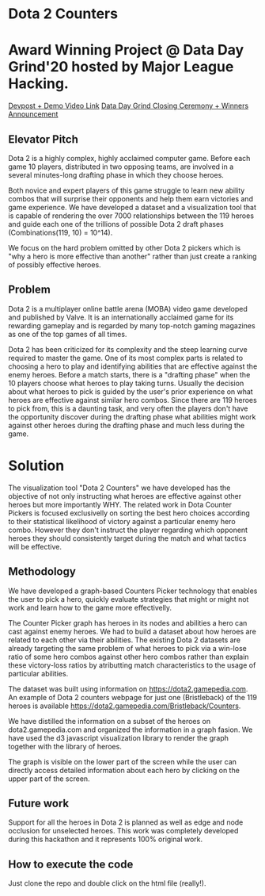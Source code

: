 # Dota 2 Counters

# Award Winning Project @ Data Day Grind'20 hosted by Major League Hacking.

[Devpost + Demo Video Link](https://devpost.com/software/dotacounters)
[Data Day Grind Closing Ceremony + Winners Announcement](https://youtu.be/GTk9msN4pTo?t=3919)

## Elevator Pitch
Dota 2 is a highly complex, highly acclaimed computer game. Before each game 10 players, distributed in two opposing teams, are involved in a several minutes-long drafting phase in which they choose heroes.

Both novice and expert players of this game struggle to learn new ability combos that will surprise their opponents and help them earn victories and game experience. We have developed a dataset and a visualization tool that is capable of rendering the over 7000 relationships between the 119 heroes and guide each one of the trillions of possible Dota 2 draft phases (Combinations(119, 10) = 10^14).

We focus on the hard problem omitted by other Dota 2 pickers which is "why a hero is more effective than another" rather than just create a ranking of possibly effective heroes.

## Problem
Dota 2 is a multiplayer online battle arena (MOBA) video game developed and published by Valve. It is an internationally acclaimed game for its rewarding gameplay and is regarded by many top-notch gaming magazines as one of the top games of all times.

Dota 2 has been criticized for its complexity and the steep learning curve required to master the game. One of its most complex parts is related to choosing a hero to play and identifying abilities that are effective against the enemy heroes. Before a match starts, there is a "drafting phase" when the 10 players choose what heroes to play taking turns. Usually the decision about what heroes to pick is guided by the user's prior experience on what heroes are effective against similar hero combos. Since there are 119 heroes to pick from, this is a daunting task, and very often the players don't have the opportunity discover during the drafting phase what abilities might work against other heroes during the drafting phase and much less during the game.

# Solution

The visualization tool "Dota 2 Counters" we have developed has the objective of not only instructing what heroes are effective against other heroes but more importantly WHY. The related work in Dota Counter Pickers is focused exclusivelly on sorting the best hero choices according to their statistical likelihood of victory against a particular enemy hero combo. However they don't instruct the player regarding which opponent heroes they should consistently target during the match and what tactics will be effective.

## Methodology

We have developed a graph-based Counters Picker technology that enables the user to pick a hero, quickly evaluate strategies that might or might not work and learn how to the game more effectivelly.

The Counter Picker graph has heroes in its nodes and abilities a hero can cast against enemy heroes. We had to build a dataset about how heroes are related to each other via their abilities. The existing Dota 2 datasets are already targeting the same problem of what heroes to pick via a win-lose ratio of some hero combos against other hero combos rather than explain these victory-loss ratios by atributting match characteristics to the usage of particular abilities.

The dataset was built using information on https://dota2.gamepedia.com.  An example of Dota 2 counters webpage for just one (Bristleback) of the 119 heroes is available https://dota2.gamepedia.com/Bristleback/Counters.

We have distilled the information on a subset of the heroes on dota2.gamepedia.com and organized the information in a graph fasion. We have used the d3 javascript visualization library to render the graph together with the library of heroes.

The graph is visible on the lower part of the screen while the user can directly access detailed information about each hero by clicking on the upper part of the screen.

## Future work

Support for all the heroes in Dota 2 is planned as well as edge and node occlusion for unselected heroes. This work was completely developed during this hackathon and it represents 100% original work.

## How to execute the code
Just clone the repo and double click on the html file (really!).
